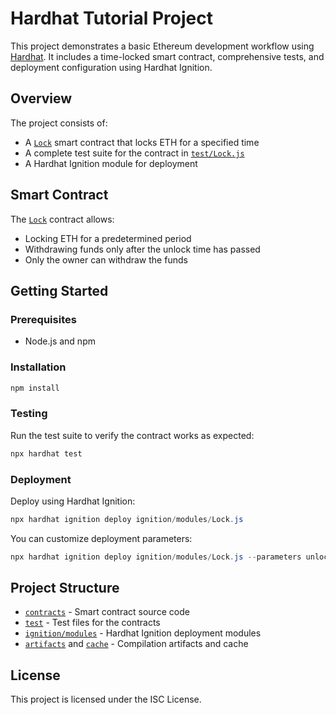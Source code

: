 # Hardhat Tutorial Project

This project demonstrates a basic Ethereum development workflow using [Hardhat](https://hardhat.org/). It includes a time-locked smart contract, comprehensive tests, and deployment configuration using Hardhat Ignition.

## Overview

The project consists of:

- A [`Lock`](contracts/Lock.sol) smart contract that locks ETH for a specified time
- A complete test suite for the contract in [`test/Lock.js`](test/Lock.js)
- A Hardhat Ignition module for deployment

## Smart Contract

The [`Lock`](contracts/Lock.sol) contract allows:

- Locking ETH for a predetermined period
- Withdrawing funds only after the unlock time has passed
- Only the owner can withdraw the funds

## Getting Started

### Prerequisites

- Node.js and npm

### Installation

```powershell
npm install
```

### Testing

Run the test suite to verify the contract works as expected:

```powershell
npx hardhat test
```

### Deployment

Deploy using Hardhat Ignition:

```powershell
npx hardhat ignition deploy ignition/modules/Lock.js
```

You can customize deployment parameters:

```powershell
npx hardhat ignition deploy ignition/modules/Lock.js --parameters unlockTime=1893456000,lockedAmount=2000000000
```

## Project Structure

- [`contracts`](contracts) - Smart contract source code
- [`test`](test) - Test files for the contracts
- [`ignition/modules`](ignition/modules) - Hardhat Ignition deployment modules
- [`artifacts`](artifacts) and [`cache`](cache) - Compilation artifacts and cache

## License

This project is licensed under the ISC License.
